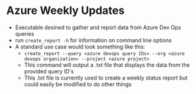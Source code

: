 # Azure Weekly Updates

- Executable desined to gather and report data from Azure Dev Ops queries 
- run `create_report -h` for information on command line options 
- A standard use case would look something like this:
  - `create_report --query <azure devops query IDs> --org <azure devops organization> --project <azure project>`
  - This command will output a .txt file that displays the data from the provided query ID's
  - This .txt file is currently used to create a weekly status report but could easily be modified to do other things